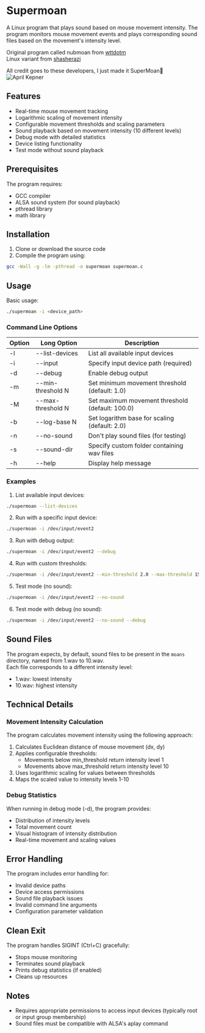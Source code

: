﻿# Supermoan

A Linux program that plays sound based on mouse movement intensity. The program monitors mouse movement events and plays corresponding sound files based on the movement's intensity level.

Original program called nubmoan from [wttdotm](https://github.com/wttdotm/nubmoan)\
Linux variant from [shasherazi](https://github.com/shasherazi/nubmoan)

All credit goes to these developers, I just made it SuperMoan🤠
![April Kepner](moan.gif)

## Features

- Real-time mouse movement tracking
- Logarithmic scaling of movement intensity
- Configurable movement thresholds and scaling parameters
- Sound playback based on movement intensity (10 different levels)
- Debug mode with detailed statistics
- Device listing functionality
- Test mode without sound playback

## Prerequisites

The program requires:
- GCC compiler
- ALSA sound system (for sound playback)
- pthread library
- math library

## Installation

1. Clone or download the source code
2. Compile the program using:
```bash
gcc -Wall -g -lm -pthread -o supermoan supermoan.c
```

## Usage

Basic usage:
```bash
./supermoan -i <device_path>
```

### Command Line Options

| Option | Long Option | Description |
|--------|-------------|-------------|
| -l | --list-devices | List all available input devices |
| -i | --input <device> | Specify input device path (required) |
| -d | --debug | Enable debug output |
| -m | --min-threshold N | Set minimum movement threshold (default: 1.0) |
| -M | --max-threshold N | Set maximum movement threshold (default: 100.0) |
| -b | --log-base N | Set logarithm base for scaling (default: 2.0) |
| -n | --no-sound | Don't play sound files (for testing) |
| -s | --sound-dir <path> | Specify custom folder containing wav files |
| -h | --help | Display help message |

### Examples

1. List available input devices:
```bash
./supermoan --list-devices
```

2. Run with a specific input device:
```bash
./supermoan -i /dev/input/event2
```

3. Run with debug output:
```bash
./supermoan -i /dev/input/event2 --debug
```

4. Run with custom thresholds:
```bash
./supermoan -i /dev/input/event2 --min-threshold 2.0 --max-threshold 150.0
```

5. Test mode (no sound):
```bash
./supermoan -i /dev/input/event2 --no-sound
```

6. Test mode with debug (no sound):
```bash
./supermoan -i /dev/input/event2 --no-sound --debug
```

## Sound Files

The program expects, by default, sound files to be present in the `moans` directory, named from 1.wav to 10.wav.\
Each file corresponds to a different intensity level:
- 1.wav: lowest intensity
- 10.wav: highest intensity

## Technical Details

### Movement Intensity Calculation

The program calculates movement intensity using the following approach:

1. Calculates Euclidean distance of mouse movement (dx, dy)
2. Applies configurable thresholds:
   - Movements below min_threshold return intensity level 1
   - Movements above max_threshold return intensity level 10
3. Uses logarithmic scaling for values between thresholds
4. Maps the scaled value to intensity levels 1-10

### Debug Statistics

When running in debug mode (-d), the program provides:
- Distribution of intensity levels
- Total movement count
- Visual histogram of intensity distribution
- Real-time movement and scaling values

## Error Handling

The program includes error handling for:
- Invalid device paths
- Device access permissions
- Sound file playback issues
- Invalid command line arguments
- Configuration parameter validation

## Clean Exit

The program handles SIGINT (Ctrl+C) gracefully:
- Stops mouse monitoring
- Terminates sound playback
- Prints debug statistics (if enabled)
- Cleans up resources

## Notes

- Requires appropriate permissions to access input devices (typically root or input group membership)
- Sound files must be compatible with ALSA's aplay command